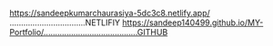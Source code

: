 https://sandeepkumarchaurasiya-5dc3c8.netlify.app/ .................................NETLIFIY
https://sandeep140499.github.io/MY-Portfolio/.........................................GITHUB


